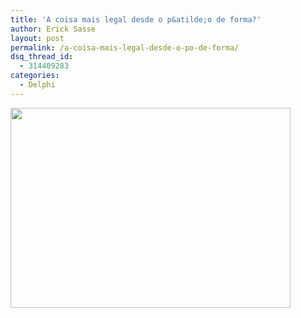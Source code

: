 ```yaml
---
title: 'A coisa mais legal desde o p&atilde;o de forma?'
author: Erick Sasse
layout: post
permalink: /a-coisa-mais-legal-desde-o-po-de-forma/
dsq_thread_id:
  - 314409283
categories:
  - Delphi
---
```

<img src="http://www.cadena.com.br/erick/imagens/Delphi8MovieBanner.jpg" width="448" height="320" alt="" border="0" />